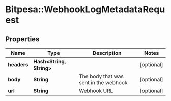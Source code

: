# Bitpesa::WebhookLogMetadataRequest

## Properties
Name | Type | Description | Notes
------------ | ------------- | ------------- | -------------
**headers** | **Hash&lt;String, String&gt;** |  | [optional] 
**body** | **String** | The body that was sent in the webhook | [optional] 
**url** | **String** | Webhook URL | [optional] 


